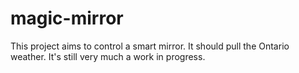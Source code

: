 # magic-mirror

This project aims to control a smart mirror. It should pull the Ontario weather. It's still very much a work in progress.
